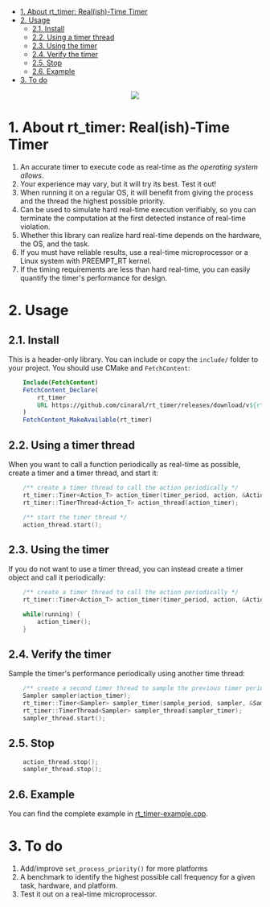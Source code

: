 - [1. About rt_timer: Real(ish)-Time Timer](#1-about-rttimer-realish-time-timer)
- [2. Usage](#2-usage)
	- [2.1. Install](#21-install)
	- [2.2. Using a timer thread](#22-using-a-timer-thread)
	- [2.3. Using the timer](#23-using-the-timer)
	- [2.4. Verify the timer](#24-verify-the-timer)
	- [2.5. Stop](#25-stop)
	- [2.6. Example](#26-example)
- [3. To do](#3-to-do)

<p align="center"><img src="https://i.imgur.com/TNvNeQ7.gif""/></p>

# 1. About rt_timer: Real(ish)-Time Timer 
1. An accurate timer to execute code as real-time as *the operating system allows*. 
2. Your experience may vary, but it will try its best. Test it out!
3. When running it on a regular OS, it will benefit from giving the process and the thread the highest possible priority.
4. Can be used to simulate hard real-time execution verifiably, so you can terminate the computation at the first detected instance of real-time violation. 
5. Whether this library can realize hard real-time depends on the hardware, the OS, and the task.
6. If you must have reliable results, use a real-time microprocessor or a Linux system with PREEMPT_RT kernel. 
7. If the timing requirements are less than hard real-time, you can easily quantify the timer's performance for design.

# 2. Usage
## 2.1. Install
This is a header-only library. You can include or copy the ```include/``` folder to your project. You should use CMake and ```FetchContent```:
```CMake
	Include(FetchContent)
	FetchContent_Declare(
		rt_timer 
		URL https://github.com/cinaral/rt_timer/releases/download/v${rt_timer_VERSION}/src.zip
	)
	FetchContent_MakeAvailable(rt_timer)
```

## 2.2. Using a timer thread
When you want to call a function periodically as real-time as possible, create a timer and a timer thread, and start it:
```cpp
	/** create a timer thread to call the action periodically */
	rt_timer::Timer<Action_T> action_timer(timer_period, action, &Action_T::fun);
	rt_timer::TimerThread<Action_T> action_thread(action_timer);

	/** start the timer thread */
	action_thread.start();
```
## 2.3. Using the timer
If you do not want to use a timer thread, you can instead create a timer object and call it periodically:
```cpp
	/** create a timer thread to call the action periodically */
	rt_timer::Timer<Action_T> action_timer(timer_period, action, &Action_T::fun);

	while(running) {
		action_timer();
	}
```

## 2.4. Verify the timer
Sample the timer's performance periodically using another time thread:
```cpp
	/** create a second timer thread to sample the previous timer periodically */
	Sampler sampler(action_timer);
	rt_timer::Timer<Sampler> sampler_timer(sample_period, sampler, &Sampler::sample);
	rt_timer::TimerThread<Sampler> sampler_thread(sampler_timer);
	sampler_thread.start();
```

## 2.5. Stop
```cpp
	action_thread.stop();
	sampler_thread.stop();
```
## 2.6. Example
You can find the complete example in [rt_timer-example.cpp](./examples/rt_timer.cpp).

# 3. To do
1. Add/improve ```set_process_priority()``` for more platforms
2. A benchmark to identify the highest possible call frequency for a given task, hardware, and platform.
3. Test it out on a real-time microprocessor.
